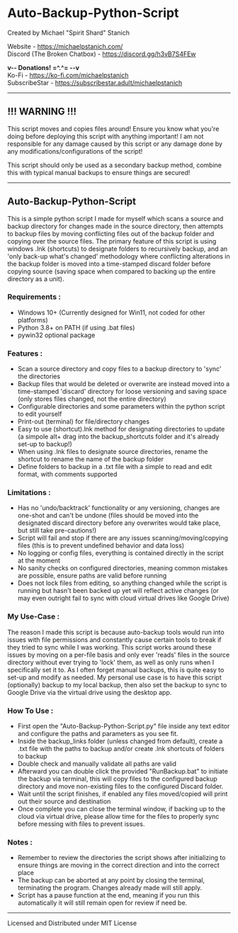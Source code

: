 # Auto-Backup-Python-Script

Created by Michael "Spirit Shard" Stanich

Website - https://michaelpstanich.com/  
Discord (The Broken Chatbox) - https://discord.gg/h3vB7S4FEw

**v-- Donations! =^.^= --v**  
Ko-Fi - https://ko-fi.com/michaelpstanich  
SubscribeStar - https://subscribestar.adult/michaelpstanich

***

## !!! WARNING !!!

This script moves and copies files around! Ensure you know what you're doing before deploying this script with anything important! I am not responsible for any damage caused by this script or any damage done by any modifications/configurations of the script!

This script should only be used as a secondary backup method, combine this with typical manual backups to ensure things are secured!

***

## Auto-Backup-Python-Script

This is a simple python script I made for myself which scans a source and backup directory for changes made in the source directory, then attempts to backup files by moving conflicting files out of the backup folder and copying over the source files. The primary feature of this script is using windows .lnk (shortcuts) to designate folders to recursively backup, and an 'only back-up what's changed' methodology where conflicting alterations in the backup folder is moved into a time-stamped discard folder before copying source (saving space when compared to backing up the entire directory as a unit).

### Requirements :

- Windows 10+ (Currently designed for Win11, not coded for other platforms)
- Python 3.8+ on PATH (if using .bat files)
- pywin32 optional package

### Features :

- Scan a source directory and copy files to a backup directory to 'sync' the directories
- Backup files that would be deleted or overwrite are instead moved into a time-stamped 'discard' directory for loose versioning and saving space (only stores files changed, not the entire directory)
- Configurable directories and some parameters within the python script to edit yourself
- Print-out (terminal) for file/directory changes
- Easy to use (shortcut).lnk method for designating directories to update (a simpole alt+ drag into the backup_shortcuts folder and it's already set-up to backup!)
- When using .lnk files to designate source directories, rename the shortcut to rename the name of the backup folder
- Define folders to backup in a .txt file with a simple to read and edit format, with comments supported

### Limitations :

- Has no 'undo/backtrack' functionality or any versioning, changes are one-shot and can't be undone (files should be moved into the designated discard directory before any overwrites would take place, but still take pre-cautions!)
- Script will fail and stop if there are any issues scanning/moving/copying files (this is to prevent undefined behavior and data loss)
- No logging or config files, everything is contained directly in the script at the moment
- No sanity checks on configured directories, meaning common mistakes are possible, ensure paths are valid before running
- Does not lock files from editing, so anything changed while the script is running but hasn't been backed up yet will reflect active changes (or may even outright fail to sync with cloud virtual drives like Google Drive)

### My Use-Case :  

The reason I made this script is because auto-backup tools would run into issues with file permissions and constantly cause certain tools to break if they tried to sync while I was working. This script works around these issues by moving on a per-file basis and only ever 'reads' files in the source directory without ever trying to 'lock' them, as well as only runs when I specifically set it to. As I often forget manual backups, this is quite easy to set-up and modify as needed. My personal use case is to have this script (optionally) backup to my local backup, then also set the backup to sync to Google Drive via the virtual drive using the desktop app.

### How To Use :

- First open the "Auto-Backup-Python-Script.py" file inside any text editor and configure the paths and parameters as you see fit.
- Inside the backup_links folder (unless changed from default), create a .txt file with the paths to backup and/or create .lnk shortcuts of folders to backup
- Double check and manually validate all paths are valid
- Afterward you can double click the provided "RunBackup.bat" to initiate the backup via terminal, this will copy files to the configured backup directory and move non-existing files to the configured Discard folder.
- Wait until the script finishes, if enabled any files moved/copied will print out their source and destination
- Once complete you can close the terminal window, if backing up to the cloud via virtual drive, please allow time for the files to properly sync before messing with files to prevent issues.

### Notes :
- Remember to review the directories the script shows after initializing to ensure things are moving in the correct direction and into the correct place
- The backup can be aborted at any point by closing the terminal, terminating the program. Changes already made will still apply.
- Script has a pause function at the end, meaning if you run this automatically it will still remain open for review if need be.

***

Licensed and Distributed under MIT License